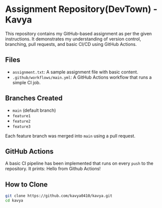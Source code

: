 # Assignment Repository(DevTown) - Kavya

This repository contains my GitHub-based assignment as per the given instructions. It demonstrates my understanding of version control, branching, pull requests, and basic CI/CD using GitHub Actions.

## Files

- `assignment.txt`: A sample assignment file with basic content.
- `.github/workflows/main.yml`: A GitHub Actions workflow that runs a simple CI job.

## Branches Created

- `main` (default branch)
- `feature1`
- `feature2`
- `feature3`

Each feature branch was merged into `main` using a pull request.

## GitHub Actions

A basic CI pipeline has been implemented that runs on every `push` to the repository. It prints:
Hello from Github Actions!


## How to Clone

```bash
git clone https://github.com/kavya0410/kavya.git
cd kavya


